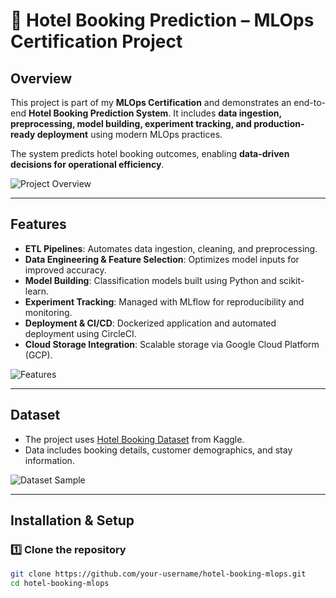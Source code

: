 # 🏨 Hotel Booking Prediction – MLOps Certification Project

## Overview
This project is part of my **MLOps Certification** and demonstrates an end-to-end **Hotel Booking Prediction System**. It includes **data ingestion, preprocessing, model building, experiment tracking, and production-ready deployment** using modern MLOps practices.

The system predicts hotel booking outcomes, enabling **data-driven decisions for operational efficiency**.

![Project Overview](images/project_overview.png)

---

## Features
- **ETL Pipelines**: Automates data ingestion, cleaning, and preprocessing.
- **Data Engineering & Feature Selection**: Optimizes model inputs for improved accuracy.
- **Model Building**: Classification models built using Python and scikit-learn.
- **Experiment Tracking**: Managed with MLflow for reproducibility and monitoring.
- **Deployment & CI/CD**: Dockerized application and automated deployment using CircleCI.
- **Cloud Storage Integration**: Scalable storage via Google Cloud Platform (GCP).

![Features](images/features.png)

---

## Dataset
- The project uses [Hotel Booking Dataset](https://www.kaggle.com/datasets/jessemostipak/hotel-booking-demand) from Kaggle.
- Data includes booking details, customer demographics, and stay information.

![Dataset Sample](images/dataset_sample.png)

---

## Installation & Setup

### 1️⃣ Clone the repository
```bash
git clone https://github.com/your-username/hotel-booking-mlops.git
cd hotel-booking-mlops
